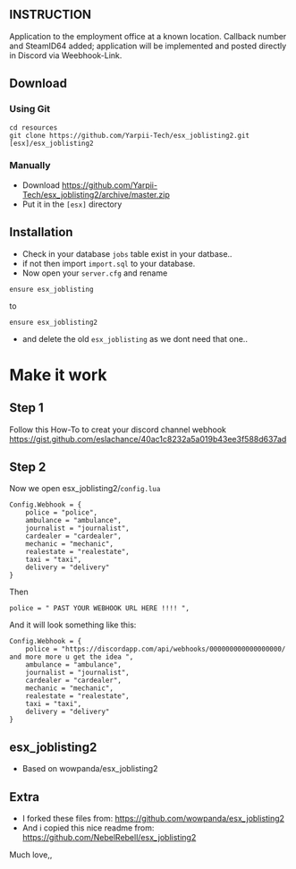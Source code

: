 ## INSTRUCTION
Application to the employment office at a known location. Callback number and SteamID64 added; application will be implemented and posted directly in Discord via Weebhook-Link.


## Download

### Using Git
```
cd resources
git clone https://github.com/Yarpii-Tech/esx_joblisting2.git [esx]/esx_joblisting2
```

### Manually
- Download https://github.com/Yarpii-Tech/esx_joblisting2/archive/master.zip
- Put it in the `[esx]` directory


## Installation
- Check in your database `jobs` table exist in your datbase..
- if not then import `import.sql` to your database. 
- Now open your `server.cfg` and rename 
```
ensure esx_joblisting
```
to
```
ensure esx_joblisting2
```
- and delete the old `esx_joblisting` as we dont need that one..


# Make it work

## Step 1
Follow this How-To to creat your discord channel webhook
https://gist.github.com/eslachance/40ac1c8232a5a019b43ee3f588d637ad

## Step 2
Now we open esx_joblisting2/`config.lua`
```
Config.Webhook = {
	police = "police",
	ambulance = "ambulance",
	journalist = "journalist",
	cardealer = "cardealer",
	mechanic = "mechanic",
	realestate = "realestate",
	taxi = "taxi",
	delivery = "delivery"
}
```
Then 
```
police = " PAST YOUR WEBHOOK URL HERE !!!! ",
```
And it will look something like this:
```
Config.Webhook = {
	police = "https://discordapp.com/api/webhooks/000000000000000000/ and more more u get the idea ",
	ambulance = "ambulance",
	journalist = "journalist",
	cardealer = "cardealer",
	mechanic = "mechanic",
	realestate = "realestate",
	taxi = "taxi",
	delivery = "delivery"
}
```

## esx_joblisting2
- Based on wowpanda/esx_joblisting2

## Extra
- I forked these files from: 		https://github.com/wowpanda/esx_joblisting2
- And i copied this nice readme from: 	https://github.com/NebelRebell/esx_joblisting2

Much love,,
